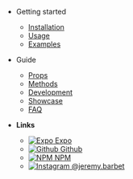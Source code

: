 - Getting started

  - [Installation](/INSTALLATION)
  - [Usage](/USAGE)
  - [Examples](/EXAMPLES)

- Guide

  - [Props](/PROPS)
  - [Methods](/METHODS)
  - [Development](/DEVELOPMENT)
  - [Showcase](/SHOWCASE)
  - [FAQ](/FAQ)

- **Links**
  - [![Expo](https://icongr.am/feather/code.svg?size=16&color=808080) Expo](https://expo.io/@jeremdsgn/react-native-modalize)
  - [![Github](https://icongr.am/devicon/github-original.svg?size=16) Github](https://github.com/jeremybarbet/react-native-modalize)
  - [![NPM](https://icongr.am/devicon/npm-original-wordmark.svg?size=16) NPM](https://www.npmjs.com/package/react-native-modalize)
  - [![Instagram](https://icongr.am/entypo/instagram.svg?size=16&color=808080) @jeremy.barbet](https://instagram.com/jeremy.barbet)

